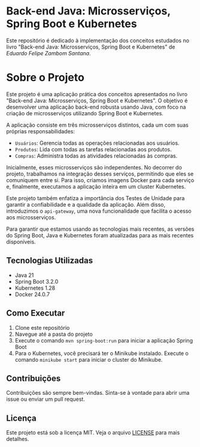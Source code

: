 # Back-end Java: Microsserviços, Spring Boot e Kubernetes

Este repositório é dedicado à implementação dos conceitos estudados no livro "Back-end Java: Microsserviços, Spring Boot e Kubernetes" de *Eduardo Felipe Zambom Santana*.

# Sobre o Projeto

Este projeto é uma aplicação prática dos conceitos apresentados no livro "Back-end Java: Microsserviços, Spring Boot e Kubernetes". O objetivo é desenvolver uma aplicação back-end robusta usando Java, com foco na criação de microsserviços utilizando Spring Boot e Kubernetes.

A aplicação consiste em três microsserviços distintos, cada um com suas próprias responsabilidades: 

- `Usuários`: Gerencia todas as operações relacionadas aos usuários.
- `Produtos`: Lida com todas as tarefas relacionadas aos produtos.
- `Compras`: Administra todas as atividades relacionadas às compras.

Inicialmente, esses microsserviços são independentes. No decorrer do projeto, trabalhamos na integração desses serviços, permitindo que eles se comuniquem entre si. Para isso, criamos imagens Docker para cada serviço e, finalmente, executamos a aplicação inteira em um cluster Kubernetes.

Este projeto também enfatiza a importância dos Testes de Unidade para garantir a confiabilidade e a qualidade da aplicação. Além disso, introduzimos o `api-gateway`, uma nova funcionalidade que facilita o acesso aos microsserviços.

Para garantir que estamos usando as tecnologias mais recentes, as versões do Spring Boot, Java e Kubernetes foram atualizadas para as mais recentes disponíveis.


## Tecnologias Utilizadas

- Java 21
- Spring Boot 3.2.0
- Kubernetes 1.28
- Docker 24.0.7

## Como Executar

1. Clone este repositório
2. Navegue até a pasta do projeto
3. Execute o comando `mvn spring-boot:run` para iniciar a aplicação Spring Boot
4. Para o Kubernetes, você precisará ter o Minikube instalado. Execute o comando `minikube start` para iniciar o cluster do Minikube.

## Contribuições

Contribuições são sempre bem-vindas. Sinta-se à vontade para abrir uma issue ou enviar um pull request.

## Licença

Este projeto está sob a licença MIT. Veja o arquivo [LICENSE](LICENSE) para mais detalhes.
